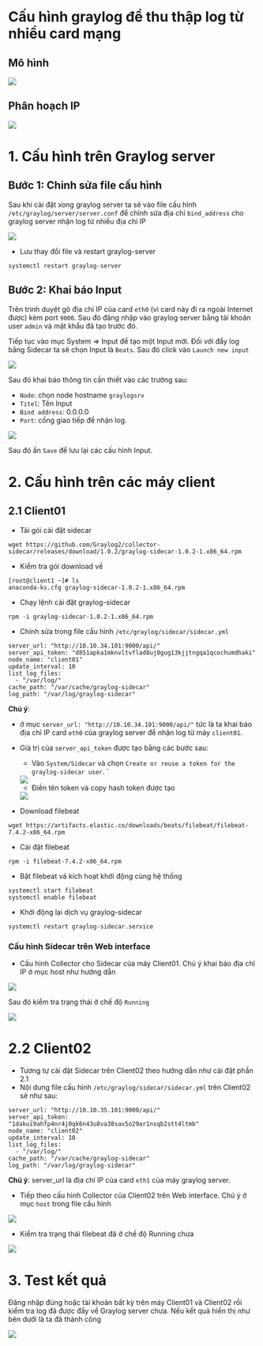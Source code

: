 # Cấu hình graylog để thu thập log từ nhiều card mạng

## Mô hình  

<img src="https://i.imgur.com/mNmN6AG.png">  

## Phân hoạch IP 
<img src="https://i.imgur.com/uCpJxhM.png">  

# 1. Cấu hình trên Graylog server  

## Bước 1: Chỉnh sửa file cấu hình 
 Sau khi cài đặt xong graylog server ta sẽ vào file cấu hình `/etc/graylog/server/server.conf` để chỉnh sửa địa chỉ `bind_address` cho graylog server nhận log từ nhiều địa chỉ IP 

<img src="https://i.imgur.com/ZYQF27G.png">  

- Lưu thay đổi file và restart graylog-server
```
systemctl restart graylog-server
```
## Bước 2: Khai báo Input

Trên trình duyệt gõ địa chỉ IP của card `eth0` (vì card này đi ra ngoài Internet được) kèm port `9000`. Sau đó đăng nhập vào graylog server bằng tài khoản user `admin` và mật khẩu đã tạo trước đó.  

Tiếp tục vào mục System => Input để tạo một Input mới. 
Đối với đẩy log bằng Sidecar ta sẽ chọn Input là `Beats`. Sau đó click vào `Launch new input`

<img src="https://i.imgur.com/FNlo6Pu.png">  

Sau đó khai báo thông tin cần thiết vào các trường sau:  
- `Node`: chọn node hostname `graylogsrv`  
- `Titel`: Tên Input
- `Bind address`: 0.0.0.0
- `Port`: cổng giao tiếp để nhận log.

<img src="https://i.imgur.com/GxLfRIO.png">  

Sau đó ấn `Save` để lưu lại các cấu hình Input.  

# 2. Cấu hình trên các máy client  

## 2.1 Client01  
- Tải gói cài đặt sidecar 
```
wget https://github.com/Graylog2/collector-sidecar/releases/download/1.0.2/graylog-sidecar-1.0.2-1.x86_64.rpm
```
- Kiểm tra gói download về
```
[root@client1 ~]# ls
anaconda-ks.cfg graylog-sidecar-1.0.2-1.x86_64.rpm
```
- Chạy lệnh cài đặt graylog-sidecar
```
rpm -i graylog-sidecar-1.0.2-1.x86_64.rpm
```
- Chỉnh sửa trong file cấu hình `/etc/graylog/sidecar/sidecar.yml`
```
server_url: "http://10.10.34.101:9000/api/"
server_api_token: "d851apka1mknvltvflad8uj0gug13kjjtngqa1qcochumdhaki"
node_name: "client01"
update_interval: 10
list_log_files:
  - "/var/log/"
cache_path: "/var/cache/graylog-sidecar"
log_path: "/var/log/graylog-sidecar"

```
**Chú ý**:
-  ở mục `server_url: "http://10.10.34.101:9000/api/"` tức là ta khai báo địa chỉ IP card `eth0` của graylog server để nhận log từ máy `client01`.
- Giá trị của `server_api_token` được tạo bằng các bước sau:  
    - Vào `System/Sidecar` và chọn `Create or reuse a token for the graylog-sidecar user`.
` 
    <img src="https://i.imgur.com/9iXNNsz.png">

    - Điền tên token và copy hash token được tạo  

    <img src="https://i.imgur.com/G7xEzSF.png">

- Download filebeat
```
wget https://artifacts.elastic.co/downloads/beats/filebeat/filebeat-7.4.2-x86_64.rpm
```
- Cài đặt filebeat
```
rpm -i filebeat-7.4.2-x86_64.rpm
```
- Bật filebeat và kích hoạt khởi động cùng hệ thống
```
systemctl start filebeat
systemctl enable filebeat
```
- Khởi động lại dịch vụ graylog-sidecar
```
systemctl restart graylog-sidecar.service 
```
### Cấu hình Sidecar trên Web interface  

- Cấu hình Collector cho Sidecar của máy Client01. Chú ý khai báo địa chỉ IP ở mục host như hướng dẫn

<img src="https://i.imgur.com/oTTYWJo.png">

Sau đó kiểm tra trạng thái ở chế độ `Running`

<img src="https://i.imgur.com/nvPRQao.png">

# 2.2 Client02

- Tương tự cài đặt Sidecar trên Client02 theo hướng dẫn như cài đặt phần 2.1  
- Nội dung file cấu hình `/etc/graylog/sidecar/sidecar.yml` trên Client02 sẽ như sau:  
```
server_url: "http://10.10.35.101:9000/api/"
server_api_token: "1dakui9ahfp4nr4j0qk6n43u8va38sav5o29ar1nsqb2stt4ltmb"
node_name: "client02"
update_interval: 10
list_log_files:
  - "/var/log/"
cache_path: "/var/cache/graylog-sidecar"
log_path: "/var/log/graylog-sidecar"
```
**Chú ý**: server_url là địa chỉ IP của card `eth1` của máy graylog server.

- Tiếp theo cấu hình Collector của Client02 trên Web interface. Chú ý ở mục `host` trong file cấu hình  

<img src="https://i.imgur.com/cwxGZoO.png">  

- Kiểm tra trạng thái filebeat đã ở chế độ Running chưa  

<img src="https://i.imgur.com/98kVUCw.png">  

# 3. Test kết quả  
Đăng nhập đúng hoặc tài khoản bất kỳ trên máy Client01 và Client02 rồi kiểm tra log đã được đẩy về Graylog server chưa. Nếu kết quả hiển thị như bên dưới là ta đã thành công 
 
<img src="https://i.imgur.com/pr33Aqb.png">
